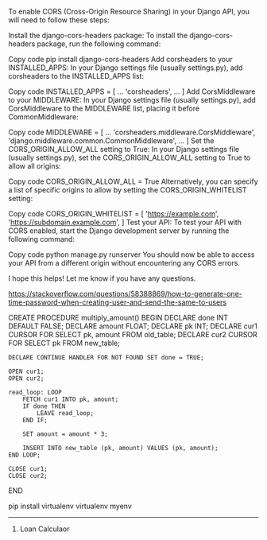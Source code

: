 To enable CORS (Cross-Origin Resource Sharing) in your Django API, you will need to follow these steps:

Install the django-cors-headers package:
To install the django-cors-headers package, run the following command:

Copy code
pip install django-cors-headers
Add corsheaders to your INSTALLED_APPS:
In your Django settings file (usually settings.py), add corsheaders to the INSTALLED_APPS list:

Copy code
INSTALLED_APPS = [
    ...
    'corsheaders',
    ...
]
Add CorsMiddleware to your MIDDLEWARE:
In your Django settings file (usually settings.py), add CorsMiddleware to the MIDDLEWARE list, placing it before CommonMiddleware:

Copy code
MIDDLEWARE = [
    ...
    'corsheaders.middleware.CorsMiddleware',
    'django.middleware.common.CommonMiddleware',
    ...
]
Set the CORS_ORIGIN_ALLOW_ALL setting to True:
In your Django settings file (usually settings.py), set the CORS_ORIGIN_ALLOW_ALL setting to True to allow all origins:

Copy code
CORS_ORIGIN_ALLOW_ALL = True
Alternatively, you can specify a list of specific origins to allow by setting the CORS_ORIGIN_WHITELIST setting:

Copy code
CORS_ORIGIN_WHITELIST = [
    'https://example.com',
    'https://subdomain.example.com',
]
Test your API:
To test your API with CORS enabled, start the Django development server by running the following command:

Copy code
python manage.py runserver
You should now be able to access your API from a different origin without encountering any CORS errors.

I hope this helps! Let me know if you have any questions.



https://stackoverflow.com/questions/58388869/how-to-generate-one-time-password-when-creating-user-and-send-the-same-to-users




CREATE PROCEDURE multiply_amount()
BEGIN
    DECLARE done INT DEFAULT FALSE;
    DECLARE amount FLOAT;
    DECLARE pk INT;
    DECLARE cur1 CURSOR FOR SELECT pk, amount FROM old_table;
    DECLARE cur2 CURSOR FOR SELECT pk FROM new_table;

    DECLARE CONTINUE HANDLER FOR NOT FOUND SET done = TRUE;

    OPEN cur1;
    OPEN cur2;

    read_loop: LOOP
        FETCH cur1 INTO pk, amount;
        IF done THEN
            LEAVE read_loop;
        END IF;

        SET amount = amount * 3;

        INSERT INTO new_table (pk, amount) VALUES (pk, amount);
    END LOOP;

    CLOSE cur1;
    CLOSE cur2;
END


pip install virtualenv
virtualenv myenv


******
1. Loan Calculaor

